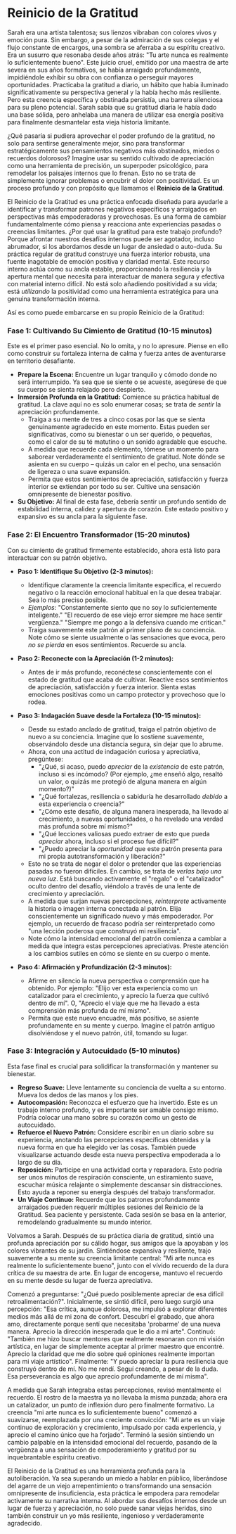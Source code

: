 # Reinicio de la Gratitud

Sarah era una artista talentosa; sus lienzos vibraban con colores vivos y emoción pura. Sin embargo, a pesar de la admiración de sus colegas y el flujo constante de encargos, una sombra se aferraba a su espíritu creativo. Era un susurro que resonaba desde años atrás: "Tu arte nunca es realmente lo suficientemente bueno". Este juicio cruel, emitido por una maestra de arte severa en sus años formativos, se había arraigado profundamente, impidiéndole exhibir su obra con confianza o perseguir mayores oportunidades. Practicaba la gratitud a diario, un hábito que había iluminado significativamente su perspectiva general y la había hecho más resiliente. Pero esta creencia específica y obstinada persistía, una barrera silenciosa para su pleno potencial. Sarah sabía que su gratitud diaria le había dado una base sólida, pero anhelaba una manera de utilizar esa energía positiva para finalmente desmantelar esta vieja historia limitante.

¿Qué pasaría si pudiera aprovechar el poder profundo de la gratitud, no solo para sentirse generalmente mejor, sino para transformar estratégicamente sus pensamientos negativos más obstinados, miedos o recuerdos dolorosos? Imagine usar su sentido cultivado de apreciación como una herramienta de precisión, un superpoder psicológico, para remodelar los paisajes internos que lo frenan. Esto no se trata de simplemente ignorar problemas o encubrir el dolor con positividad. Es un proceso profundo y con propósito que llamamos el **Reinicio de la Gratitud**.

El Reinicio de la Gratitud es una práctica enfocada diseñada para ayudarle a identificar y transformar patrones negativos específicos y arraigados en perspectivas más empoderadoras y provechosas. Es una forma de cambiar fundamentalmente cómo piensa y reacciona ante experiencias pasadas o creencias limitantes. ¿Por qué usar la gratitud para este trabajo profundo? Porque afrontar nuestros desafíos internos puede ser agotador, incluso abrumador, si los abordamos desde un lugar de ansiedad o auto-duda. Su práctica regular de gratitud construye una fuerza interior robusta, una fuente inagotable de emoción positiva y claridad mental. Este recurso interno actúa como su ancla estable, proporcionando la resiliencia y la apertura mental que necesita para interactuar de manera segura y efectiva con material interno difícil. No está solo añadiendo positividad a su vida; está *utilizando* la positividad como una herramienta estratégica para una genuina transformación interna.

Así es como puede embarcarse en su propio Reinicio de la Gratitud:

### Fase 1: Cultivando Su Cimiento de Gratitud (10-15 minutos)

Este es el primer paso esencial. No lo omita, y no lo apresure. Piense en ello como construir su fortaleza interna de calma y fuerza antes de aventurarse en territorio desafiante.

*   **Prepare la Escena:** Encuentre un lugar tranquilo y cómodo donde no será interrumpido. Ya sea que se siente o se acueste, asegúrese de que su cuerpo se sienta relajado pero despierto.
*   **Inmersión Profunda en la Gratitud:** Comience su práctica habitual de gratitud. La clave aquí no es solo enumerar cosas; se trata de *sentir* la apreciación profundamente.
    *   Traiga a su mente de tres a cinco cosas por las que se sienta genuinamente agradecido en este momento. Estas pueden ser significativas, como su bienestar o un ser querido, o pequeñas, como el calor de su té matutino o un sonido agradable que escuche.
    *   A medida que recuerde cada elemento, tómese un momento para saborear verdaderamente el sentimiento de gratitud. Note dónde se asienta en su cuerpo – quizás un calor en el pecho, una sensación de ligereza o una suave expansión.
    *   Permita que estos sentimientos de apreciación, satisfacción y fuerza interior se extiendan por todo su ser. Cultive una sensación omnipresente de bienestar positivo.
*   **Su Objetivo:** Al final de esta fase, debería sentir un profundo sentido de estabilidad interna, calidez y apertura de corazón. Este estado positivo y expansivo es su ancla para la siguiente fase.

### Fase 2: El Encuentro Transformador (15-20 minutos)

Con su cimiento de gratitud firmemente establecido, ahora está listo para interactuar con su patrón objetivo.

*   **Paso 1: Identifique Su Objetivo (2-3 minutos):**
    *   Identifique claramente la creencia limitante específica, el recuerdo negativo o la reacción emocional habitual en la que desea trabajar. Sea lo más preciso posible.
    *   *Ejemplos:* "Constantemente siento que no soy lo suficientemente inteligente." "El recuerdo de ese viejo error siempre me hace sentir vergüenza." "Siempre me pongo a la defensiva cuando me critican."
    *   Traiga suavemente este patrón al primer plano de su conciencia. Note cómo se siente usualmente o las sensaciones que evoca, pero *no se pierda* en esos sentimientos. Recuerde su ancla.

*   **Paso 2: Reconecte con la Apreciación (1-2 minutos):**
    *   Antes de ir más profundo, reconéctese conscientemente con el estado de gratitud que acaba de cultivar. Reactive esos sentimientos de apreciación, satisfacción y fuerza interior. Sienta estas emociones positivas como un campo protector y provechoso que lo rodea.

*   **Paso 3: Indagación Suave desde la Fortaleza (10-15 minutos):**
    *   Desde su estado anclado de gratitud, traiga el patrón objetivo de nuevo a su conciencia. Imagine que lo sostiene suavemente, observándolo desde una distancia segura, sin dejar que lo abrume.
    *   Ahora, con una actitud de indagación curiosa y apreciativa, pregúntese:
        *   "¿Qué, si acaso, puedo *apreciar* de la *existencia* de este patrón, incluso si es incómodo? (Por ejemplo, ¿me enseñó algo, resaltó un valor, o quizás me protegió de alguna manera en algún momento?)"
        *   "¿Qué fortalezas, resiliencia o sabiduría he desarrollado *debido* a esta experiencia o creencia?"
        *   "¿Cómo este desafío, de alguna manera inesperada, ha llevado al crecimiento, a nuevas oportunidades, o ha revelado una verdad más profunda sobre mí mismo?"
        *   "¿Qué lecciones valiosas puedo extraer de esto que pueda *apreciar* ahora, incluso si el proceso fue difícil?"
        *   "¿Puedo apreciar la *oportunidad* que este patrón presenta para mi propia autotransformación y liberación?"
    *   Esto no se trata de negar el dolor o pretender que las experiencias pasadas no fueron difíciles. En cambio, se trata de *verlas bajo una nueva luz*. Está buscando activamente el "regalo" o el "catalizador" oculto dentro del desafío, viéndolo a través de una lente de crecimiento y apreciación.
    *   A medida que surjan nuevas percepciones, *reinterprete* activamente la historia o imagen interna conectada al patrón. Elija conscientemente un significado nuevo y más empoderador. Por ejemplo, un recuerdo de fracaso podría ser reinterpretado como "una lección poderosa que construyó mi resiliencia".
    *   Note cómo la intensidad emocional del patrón comienza a cambiar a medida que integra estas percepciones apreciativas. Preste atención a los cambios sutiles en cómo se siente en su cuerpo o mente.

*   **Paso 4: Afirmación y Profundización (2-3 minutos):**
    *   Afirme en silencio la nueva perspectiva o comprensión que ha obtenido. Por ejemplo: "Elijo ver esta experiencia como un catalizador para el crecimiento, y aprecio la fuerza que cultivó dentro de mí". O, "Aprecio el viaje que me ha llevado a esta comprensión más profunda de mí mismo".
    *   Permita que este nuevo encuadre, más positivo, se asiente profundamente en su mente y cuerpo. Imagine el patrón antiguo disolviéndose y el nuevo patrón, útil, tomando su lugar.

### Fase 3: Integración y Autocuidado (5-10 minutos)

Esta fase final es crucial para solidificar la transformación y mantener su bienestar.

*   **Regreso Suave:** Lleve lentamente su conciencia de vuelta a su entorno. Mueva los dedos de las manos y los pies.
*   **Autocompasión:** Reconozca el esfuerzo que ha invertido. Este es un trabajo interno profundo, y es importante ser amable consigo mismo. Podría colocar una mano sobre su corazón como un gesto de autocuidado.
*   **Refuerce el Nuevo Patrón:** Considere escribir en un diario sobre su experiencia, anotando las percepciones específicas obtenidas y la nueva forma en que ha elegido ver las cosas. También puede visualizarse actuando desde esta nueva perspectiva empoderada a lo largo de su día.
*   **Reposición:** Participe en una actividad corta y reparadora. Esto podría ser unos minutos de respiración consciente, un estiramiento suave, escuchar música relajante o simplemente descansar sin distracciones. Esto ayuda a reponer su energía después del trabajo transformador.
*   **Un Viaje Continuo:** Recuerde que los patrones profundamente arraigados pueden requerir múltiples sesiones del Reinicio de la Gratitud. Sea paciente y persistente. Cada sesión se basa en la anterior, remodelando gradualmente su mundo interior.

Volvamos a Sarah. Después de su práctica diaria de gratitud, sintió una profunda apreciación por su cálido hogar, sus amigos que la apoyaban y los colores vibrantes de su jardín. Sintiéndose expansiva y resiliente, trajo suavemente a su mente su creencia limitante central: "Mi arte nunca es realmente lo suficientemente bueno", junto con el vívido recuerdo de la dura crítica de su maestra de arte. En lugar de encogerse, mantuvo el recuerdo en su mente desde su lugar de fuerza apreciativa.

Comenzó a preguntarse: "¿Qué puedo posiblemente apreciar de esa difícil retroalimentación?". Inicialmente, se sintió difícil, pero luego surgió una percepción: "Esa crítica, aunque dolorosa, me impulsó a explorar diferentes medios más allá de mi zona de confort. Descubrí el grabado, que ahora amo, directamente porque sentí que necesitaba 'probarme' de una nueva manera. Aprecio la dirección inesperada que le dio a mi arte". Continuó: "También me hizo buscar mentores que realmente resonaran con mi visión artística, en lugar de simplemente aceptar al primer maestro que encontré. Aprecio la claridad que me dio sobre qué opiniones realmente importan para mi viaje artístico". Finalmente: "Y puedo apreciar la pura resiliencia que construyó dentro de mí. No me rendí. Seguí creando, a pesar de la duda. Esa perseverancia es algo que aprecio profundamente de mí misma".

A medida que Sarah integraba estas percepciones, revisó mentalmente el recuerdo. El rostro de la maestra ya no llevaba la misma punzada; ahora era un catalizador, un punto de inflexión duro pero finalmente formativo. La creencia "mi arte nunca es lo suficientemente bueno" comenzó a suavizarse, reemplazada por una creciente convicción: "Mi arte es un viaje continuo de exploración y crecimiento, impulsado por cada experiencia, y aprecio el camino único que ha forjado". Terminó la sesión sintiendo un cambio palpable en la intensidad emocional del recuerdo, pasando de la vergüenza a una sensación de empoderamiento y gratitud por su inquebrantable espíritu creativo.

El Reinicio de la Gratitud es una herramienta profunda para la autoliberación. Ya sea superando un miedo a hablar en público, liberándose del agarre de un viejo arrepentimiento o transformando una sensación omnipresente de insuficiencia, esta práctica le empodera para remodelar activamente su narrativa interna. Al abordar sus desafíos internos desde un lugar de fuerza y apreciación, no solo puede sanar viejas heridas, sino también construir un yo más resiliente, ingenioso y verdaderamente agradecido.